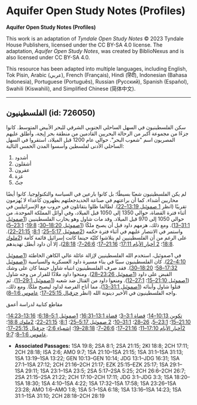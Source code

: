 # Aquifer Open Study Notes (Profiles)

**Aquifer Open Study Notes (Profiles)**

This work is an adaptation of *Tyndale Open Study Notes* © 2023 Tyndale House Publishers, licensed under the CC BY\-SA 4\.0 license. The adaptation, *Aquifer Open Study Notes*, was created by BiblioNexus and is also licensed under CC BY\-SA 4\.0\.

This resource has been adapted into multiple languages, including English, Tok Pisin, Arabic (عربي), French (Français), Hindi (हिंदी), Indonesian (Bahasa Indonesia), Portuguese (Português), Russian (Русский), Spanish (Español), Swahili (Kiswahili), and Simplified Chinese (简体中文).



--------------------------------

## الفلسطينيون (id: 726050)

سكن الفلسطينيون في السهل الساحلي الجنوبي الشرقي للبحر الأبيض المتوسط. كانوا جزءًا من مجموعة أكبر من الرحالة البحريين القادمين من منطقة بحر إيجة، وأطلق عليهم المصريون اسم "شعوب البحر". حوالي عام 1200 قبل الميلاد، استقروا في السهل الساحلي الأدنى لفلسطين وأسسوا المدن الخمس التالية:

1. أشدود
2. أشقلون
3. عقرون
4. غزة
5. جتّ

لم يكن الفلسطينيون شعبًا بسيطًا؛ بل كانوا بارعين في السياسة والتكنولوجيا. كانوا أيضًا محاربين أشداء. كما أن براعتهم في صناعة الحديدجعلتهم يظهرون كأعداء لا يُهزمون تقريبًا (انظر [1 صموئيل 13:19–22](https://ref.ly/1Sam13:19-1Sam13:22)). لطالما ظلوا يتقاتلون في حروب مع الإسرائيليين في أثناء فترة القضاة، حوالي 1350 إلى 1050 قبل الميلاد، وفي أوائل المملكة الموحدة، من حوالي 1050 إلى 970 قبل الميلاد. وقد مات شاول وهو يحارب الفلسطينيين ([1صموئيل 31:1–13](https://ref.ly/1Sam31:1-1Sam31:13)). ومع ذلك، هزمهم داود قبل أن يصبح ملكًا ([1صموئيل 18:20–30](https://ref.ly/1Sam18:20-1Sam18:30)؛ [19:8](https://ref.ly/1Sam19:8)؛ [23:1–5](https://ref.ly/1Sam23:1-1Sam23:5)) واستمر في الانتصار عليهم في أثناء فترة حكمه ([2صموئيل 5:17–25](https://ref.ly/2Sam5:17-2Sam5:25)؛ [8:1](https://ref.ly/2Sam8:1)؛ [21:15–22](https://ref.ly/2Sam21:15)). على الرغم من أن الفلسطينيين لم يتلاشوا كليّة حينما كانت إسرائيل قائمة كأمة ([2ملوك 18:8](https://ref.ly/2Kgs18:8)؛ [2 أخبار الأيام 17:11](https://ref.ly/2Chr17:11)؛ [21:16–17](https://ref.ly/2Chr21:16-2Chr21:17)؛ [26:6–7](https://ref.ly/2Chr26:6-2Chr26:7)؛ [28:18](https://ref.ly/2Chr28:18))، إلا أن داود أبطل تهديدهم.

في 1صموئيل، استخدم الله الفلسطينيين لإزالة عائلة عالي الكاهن الخاطئة ([1صموئيل 4:10–22](https://ref.ly/1Sam4:10-1Sam4:22)). كان الفلسطينيون سببًا في بناء مسيرة داود العسكرية والسياسية ([1صموئيل 17:32–58](https://ref.ly/1Sam17:32-1Sam17:58)؛ [18:20–30](https://ref.ly/1Sam18:20-1Sam18:30)). فقد صرف الفلسطينيون انتباه شاول حينما كان على وشك القبض على داود ([1صموئيل 23:26–28](https://ref.ly/1Sam23:26-1Sam23:28)). ومنحوا داود ملاذًا للفرار من وجه شاول ([1صموئيل 21:10–15](https://ref.ly/1Sam21:10-1Sam21:15)؛ [27:1–12](https://ref.ly/1Sam27:1-1Sam27:12)). ومنعوا داود من القتال ضد شعبه ([1صموئيل 29:1–11](https://ref.ly/1Sam29:1-1Sam29:11)). ثم قتلوا شاول وأبنائه ([1صموئيل 31:1–13](https://ref.ly/1Sam31:1-1Sam31:13))، مما أتاح الفرصة لداود ليصبح ملكًا. ومع ذلك، واجه الفلسطينيون في الأخير دينونة الله (انظر [حزقيال 25:15–17](https://ref.ly/Ezek25:15-Ezek25:17)؛ [عاموس 1:6–8](https://ref.ly/Amos1:6-Amos1:8)).

مقاطع كتابية لدراسة أعمق

[تكوين 10:13–14](https://ref.ly/Gen10:13-Gen10:14)؛ [قضاة 3:1–3](https://ref.ly/Judg3:1-Judg3:3)؛ [قضاة 13:1–16:31](https://ref.ly/Judg13:1-Judg16:31)؛ [1صموئيل 5:1–6:18](https://ref.ly/1Sam5:1-1Sam6:18)؛ [13:16–14:23](https://ref.ly/1Sam13:16-1Sam14:23)؛ [21:10–15](https://ref.ly/1Sam21:10-1Sam21:15)؛ [23:1–5](https://ref.ly/1Sam23:1-1Sam23:5)، [26–28](https://ref.ly/1Sam23:26-1Sam23:28)؛ [31:1–10](https://ref.ly/1Sam31:1-1Sam31:10)؛ [2 صموئيل 5:17–25](https://ref.ly/2Sam5:17-2Sam5:25)؛ [8:1](https://ref.ly/2Sam8:1)؛ [21:15–22](https://ref.ly/2Sam21:15-2Sam21:22)؛ [2ملوك 18:8](https://ref.ly/2Kgs18:8)؛ [2أخبار الأيام 17:10–11](https://ref.ly/2Chr17:10-2Chr17:11)؛ [21:16–17](https://ref.ly/2Chr21:16-2Chr21:17)؛ [26:6–7](https://ref.ly/2Chr26:6-2Chr26:7)؛ [28:18–19](https://ref.ly/2Chr28:18-2Chr28:19)؛ [إشعياء 2:6](https://ref.ly/Isa2:6)؛ [حزقيال 25:15–17](https://ref.ly/Ezek25:15-Ezek25:17)؛ [عاموس 1:6–8](https://ref.ly/Amos1:6-Amos1:8)؛ [9:7](https://ref.ly/Amos9:7).

* **Associated Passages:** 1SA 19:8; 2SA 8:1; 2SA 21:15; 2KI 18:8; 2CH 17:11; 2CH 28:18; ISA 2:6; AMO 9:7; 1SA 21:10–1SA 21:15; 1SA 31:1–1SA 31:13; 1SA 13:19–1SA 13:22; GEN 10:13–GEN 10:14; JDG 13:1–JDG 16:31; 1SA 27:1–1SA 27:12; 2CH 21:16–2CH 21:17; EZK 25:15–EZK 25:17; 1SA 29:1–1SA 29:11; 1SA 23:1–1SA 23:5; 2SA 5:17–2SA 5:25; 2CH 26:6–2CH 26:7; 2SA 21:15–2SA 21:22; 2CH 17:10–2CH 17:11; JDG 3:1–JDG 3:3; 1SA 18:20–1SA 18:30; 1SA 4:10–1SA 4:22; 1SA 17:32–1SA 17:58; 1SA 23:26–1SA 23:28; AMO 1:6–AMO 1:8; 1SA 5:1–1SA 6:18; 1SA 13:16–1SA 14:23; 1SA 31:1–1SA 31:10; 2CH 28:18–2CH 28:19

